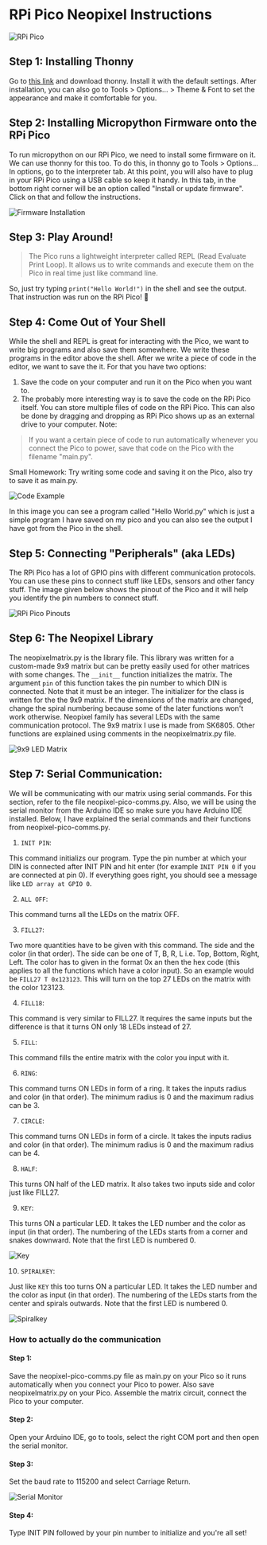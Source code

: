 # RPi Pico Neopixel Instructions
![RPi Pico](https://pbs.twimg.com/media/EvsYoiOVIAQ0hfh?format=jpg&name=large)

## Step 1: Installing Thonny
Go to [this link](https://thonny.org/) and download thonny. Install it with the default settings. After installation, you can also go to Tools > Options... > Theme & Font to set the appearance and make it comfortable for you.

## Step 2: Installing Micropython Firmware onto the RPi Pico
To run micropython on our RPi Pico, we need to install some firmware on it. We can use thonny for this too. To do this, in thonny go to Tools > Options... In options, go to the interpreter tab. At this point, you will also have to plug in your RPi Pico using a USB cable so keep it handy. In this tab, in the bottom right corner will be an option called "Install or update firmware". Click on that and follow the instructions. 

![Firmware Installation](https://github.com/isildur7/neopixel-matrix-on-RPi-Pico/blob/main/Screenshot%202021-07-11%20225353.jpg?raw=true)

## Step 3: Play Around!
> The Pico runs a lightweight interpreter called REPL (Read Evaluate Print Loop). It allows us to write commands and execute them on the Pico in real time just like command line.

So, just try typing ```print("Hello World!")``` in the shell and see the output. That instruction was run on the RPi Pico! :partying_face:

## Step 4: Come Out of Your Shell
While the shell and REPL is great for interacting with the Pico, we want to write big programs and also save them somewhere. We write these programs in the editor above the shell. After we write a piece of code in the editor, we want to save the it. For that you have two options:
1. Save the code on your computer and run it on the Pico when you want to. 
2. The probably more interesting way is to save the code on the RPi Pico itself. You can store multiple files of code on the RPi Pico. This can also be done by dragging and dropping as RPi Pico shows up as an external drive to your computer.
Note:
> If you want a certain piece of code to run automatically whenever you connect the Pico to power, save that code on the Pico with the filename "main.py".

Small Homework: Try writing some code and saving it on the Pico, also try to save it as main.py.

![Code Example](https://github.com/isildur7/neopixel-matrix-on-RPi-Pico/blob/main/Screenshot%202021-07-11%20225544.jpg?raw=true)

In this image you can see a program called "Hello World.py" which is just a simple program I have saved on my pico and you can also see the output I have got from the Pico in the shell.

## Step 5: Connecting "Peripherals" (aka LEDs)
The RPi Pico has a lot of GPIO pins with different communication protocols. You can use these pins to connect stuff like LEDs, sensors and other fancy stuff. The image given below shows the pinout of the Pico and it will help you identify the pin numbers to connect stuff.

![RPi Pico Pinouts](https://cdn-shop.adafruit.com/1200x900/4883-06.png)

## Step 6: The Neopixel Library
The neopixelmatrix.py is the library file. This library was written for a custom-made 9x9 matrix but can be pretty easily used for other matrices with some changes. The ```__init__``` function initializes the matrix. The argument ```pin``` of this function takes the pin number to which DIN is connected. Note that it must be an integer. The initializer for the class is written for the the 9x9 matrix. If the dimensions of the matrix are changed, change the spiral numbering because some of the later functions won't work otherwise. Neopixel family has several LEDs with the same communication protocol. The 9x9 matrix I use is made from SK6805. Other functions are explained using comments in the neopixelmatrix.py file.

![9x9 LED Matrix](https://github.com/isildur7/neopixel-matrix-on-RPi-Pico/blob/main/20210712062249_IMG_2791.JPG?raw=true)

## Step 7: Serial Communication:
We will be communicating with our matrix using serial commands. For this section, refer to the file neopixel-pico-comms.py. Also, we will be using the serial monitor from the Arduino IDE so make sure you have Arduino IDE installed. Below, I have explained the serial commands and their functions from neopixel-pico-comms.py.
1. ```INIT PIN```:

This command initializs our program. Type the pin number at which your DIN is connected after INIT PIN and hit enter (for example ```INIT PIN 0``` if you are connected at pin 0). If everything goes right, you should see a message like ```LED array at GPIO 0```.

2. ```ALL OFF```:

This command turns all the LEDs on the matrix OFF.

3. ```FILL27```:

Two more quantities have to be given with this command. The side and the color (in that order). The side can be one of T, B, R, L i.e. Top, Bottom, Right, Left. The color has to given in the format 0x an then the hex code (this applies to all the functions which have a color input). So an example would be ```FILL27 T 0x123123```. This will turn on the top 27 LEDs on the matrix with the color 123123.

4. ```FILL18```:

This command is very similar to FILL27. It requires the same inputs but the difference is that it turns ON only 18 LEDs instead of 27.

5. ```FILL```:

This command fills the entire matrix with the color you input with it.

6. ```RING```:

This command turns ON LEDs in form of a ring. It takes the inputs radius and color (in that order). The minimum radius is 0 and the maximum radius can be 3.

7. ```CIRCLE```:

This command turns ON LEDs in form of a circle. It takes the inputs radius and color (in that order). The minimum radius is 0 and the maximum radius can be 4.

8. ```HALF```:

This turns ON half of the LED matrix. It also takes two inputs side and color just like FILL27.

9. ```KEY```:

This turns ON a particular LED. It takes the LED number and the color as input (in that order). The numbering of the LEDs starts from a corner and snakes downward. Note that the first LED is numbered 0.

![Key](https://github.com/isildur7/neopixel-matrix-on-RPi-Pico/blob/main/Inked20210712062249_IMG_2791_LI.jpg?raw=true)

10. ```SPIRALKEY```:

Just like ```KEY``` this too turns ON a particular LED. It takes the LED number and the color as input (in that order). The numbering of the LEDs starts from the center and spirals outwards. Note that the first LED is numbered 0.

![Spiralkey](https://github.com/isildur7/neopixel-matrix-on-RPi-Pico/blob/main/Inked20210712062249_IMG_2791_LI2.jpg?raw=true)

### How to actually do the communication
#### Step 1:
Save the neopixel-pico-comms.py file as main.py on your Pico so it runs automatically when you connect your Pico to power. Also save neopixelmatrix.py on your Pico. Assemble the matrix circuit, connect the Pico to your computer.
#### Step 2: 
Open your Arduino IDE, go to tools, select the right COM port and then open the serial monitor.
#### Step 3:
Set the baud rate to 115200 and select Carriage Return.

![Serial Monitor](https://github.com/isildur7/neopixel-matrix-on-RPi-Pico/blob/main/Screenshot%202021-07-12%20171104.jpg?raw=true)
#### Step 4: 
Type INIT PIN followed by your pin number to initialize and you're all set!

